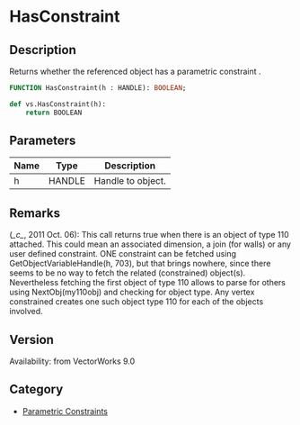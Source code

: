 # HasConstraint

## Description
Returns whether the referenced object has a parametric constraint .

```pascal
FUNCTION HasConstraint(h : HANDLE): BOOLEAN;
```

```python
def vs.HasConstraint(h):
    return BOOLEAN
```

## Parameters
|Name|Type|Description|
|---|---|---|
|h|HANDLE|Handle to object.|

## Remarks
(*\_c\_*, 2011 Oct. 06): This call returns true when there is an object of type 110 attached. This could mean an associated dimension, a join (for walls) or any user defined constraint. ONE constraint can be fetched using GetObjectVariableHandle(h, 703), but that brings nowhere, since there seems to be no way to fetch the related (constrained) object(s). Nevertheless fetching the first object of type 110 allows to parse for others using NextObj(my110obj) and checking for object type.
Any vertex constrained creates one such object type 110 for each of the objects involved.

## Version
Availability: from VectorWorks 9.0

## Category
* [Parametric Constraints](../Categories/Parametric%20Constraints.md)
